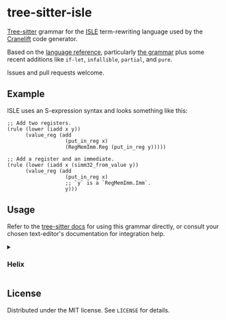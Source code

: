# tree-sitter-isle

[Tree-sitter] grammar for the [ISLE] term-rewriting language used by the
[Cranelift] code generator.

Based on the [language reference][lang-ref], particularly [the grammar][grammar]
plus some recent additions like `if-let`, `infallible`, `partial`, and `pure`.

Issues and pull requests welcome.

[Tree-sitter]: https://tree-sitter.github.io/tree-sitter/
[ISLE]: https://github.com/bytecodealliance/wasmtime/tree/main/cranelift/isle
[Cranelift]: https://github.com/bytecodealliance/wasmtime/tree/main/cranelift
[lang-ref]: https://github.com/bytecodealliance/wasmtime/blob/main/cranelift/isle/docs/language-reference.md
[grammar]: https://github.com/bytecodealliance/wasmtime/blob/main/cranelift/isle/docs/language-reference.md#reference-isle-language-grammar

## Example

ISLE uses an S-expression syntax and looks something like this:

```isle
;; Add two registers.
(rule (lower (iadd x y))
      (value_reg (add
                   (put_in_reg x)
                   (RegMemImm.Reg (put_in_reg y)))))

;; Add a register and an immediate.
(rule (lower (iadd x (simm32_from_value y))
      (value_reg (add
                   (put_in_reg x)
                   ;; `y` is a `RegMemImm.Imm`.
                   y)))
```

## Usage

Refer to the [tree-sitter docs] for using this grammar directly, or consult your
chosen text-editor's documentation for integration help.

[tree-sitter docs]: https://tree-sitter.github.io/tree-sitter/using-parsers

<details><summary>

### Helix

</summary>

1. Add the following to your `$XDG_CONFIG_HOME/helix/languages.toml` file:

   ```toml
   [[language]]
   name = "isle"
   scope = "source.isle"
   injection-regex = "isle"
   file-types = ["isle"]
   roots = []
   comment-token = ";"
   indent = { tab-width = 2, unit = "  " }
   
   [[grammar]]
   name = "isle"
   source = { git = "https://github.com/jwnrt/tree-sitter-isle", rev = "<LATEST COMMIT>" }
   ```

2. Copy [`queries/highlights.scm`](queries/highlights.scm) to
   `$XDG_CONFIG_HOME/helix/runtime/queries/isle/highlights.scm`.

3. Fetch and build the grammar:

   ```sh
   hx --grammar fetch
   hx --grammar build
   ```

</details>

## License

Distributed under the MIT license. See `LICENSE` for details.
